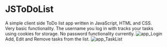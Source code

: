 # JSToDoList
A simple client side ToDo list app written in JavaScript, HTML and CSS.
Very basic functionality. The username you log in with tracks your tasks using cookies for storage. No password functionality currently.
![app_Login](https://github.com/Fediry/JSToDoList/assets/90651514/3b4b8d5e-a9ba-4782-9bd0-6fcf0f41dcf4)
Add, Edit and Remove tasks from the list.
![app_TaskList](https://github.com/Fediry/JSToDoList/assets/90651514/7406ea5a-3426-4662-a0d3-be483965c9ce)


